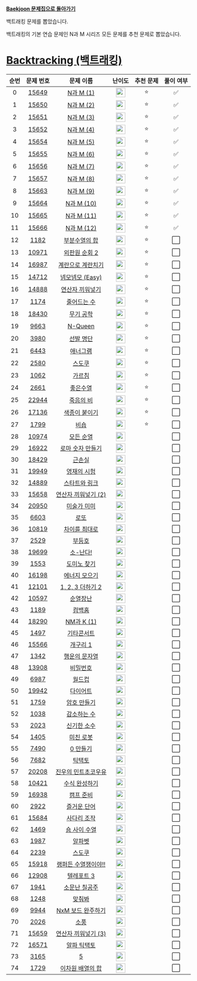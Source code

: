 **[Baekjoon 문제집으로 돌아가기](../readme.md)**

백트래킹 문제를 뽑았습니다.

백트래킹의 기본 연습 문제인 N과 M 시리즈 모든 문제를 추천 문제로 뽑았습니다.

# [Backtracking (백트래킹)](https://www.acmicpc.net/workbook/view/7135)

| 순번 |                   문제 번호                    |                   문제 이름                   |                                난이도                                 | 추천 문제 | 풀이 여부 |
| :--: | :--------------------------------------------: | :-------------------------------------------: | :-------------------------------------------------------------------: | :-------: | :-------: |
|  0   | [15649](https://www.acmicpc.net/problem/15649) |            [N과 M (1)](N과_M_1.md)            | <img height="25px" src="https://static.solved.ac/tier_small/8.svg"/>  |    ⭐     |    ✅     |
|  1   | [15650](https://www.acmicpc.net/problem/15650) |            [N과 M (2)](N과_M_2.md)            | <img height="25px" src="https://static.solved.ac/tier_small/8.svg"/>  |    ⭐     |    ✅     |
|  2   | [15651](https://www.acmicpc.net/problem/15651) |            [N과 M (3)](N과_M_3.md)            | <img height="25px" src="https://static.solved.ac/tier_small/8.svg"/>  |    ⭐     |    ✅     |
|  3   | [15652](https://www.acmicpc.net/problem/15652) |            [N과 M (4)](N과_M_4.md)            | <img height="25px" src="https://static.solved.ac/tier_small/8.svg"/>  |    ⭐     |    ✅     |
|  4   | [15654](https://www.acmicpc.net/problem/15654) |            [N과 M (5)](N과_M_5.md)            | <img height="25px" src="https://static.solved.ac/tier_small/8.svg"/>  |    ⭐     |    ✅     |
|  5   | [15655](https://www.acmicpc.net/problem/15655) |            [N과 M (6)](N과_M_6.md)            | <img height="25px" src="https://static.solved.ac/tier_small/8.svg"/>  |    ⭐     |    ✅     |
|  6   | [15656](https://www.acmicpc.net/problem/15656) |            [N과 M (7)](N과_M_7.md)            | <img height="25px" src="https://static.solved.ac/tier_small/8.svg"/>  |    ⭐     |    ✅     |
|  7   | [15657](https://www.acmicpc.net/problem/15657) |            [N과 M (8)](N과_M_8.md)            | <img height="25px" src="https://static.solved.ac/tier_small/8.svg"/>  |    ⭐     |    ✅     |
|  8   | [15663](https://www.acmicpc.net/problem/15663) |            [N과 M (9)](N과_M_9.md)            | <img height="25px" src="https://static.solved.ac/tier_small/9.svg"/>  |    ⭐     |    ✅     |
|  9   | [15664](https://www.acmicpc.net/problem/15664) |           [N과 M (10)](N과_M_10.md)           | <img height="25px" src="https://static.solved.ac/tier_small/9.svg"/>  |    ⭐     |    ✅     |
|  10  | [15665](https://www.acmicpc.net/problem/15665) |           [N과 M (11)](N과_M_11.md)           | <img height="25px" src="https://static.solved.ac/tier_small/9.svg"/>  |    ⭐     |    ✅     |
|  11  | [15666](https://www.acmicpc.net/problem/15666) |           [N과 M (12)](N과_M_12.md)           | <img height="25px" src="https://static.solved.ac/tier_small/9.svg"/>  |    ⭐     |    ✅     |
|  12  |  [1182](https://www.acmicpc.net/problem/1182)  |       [부분수열의 합](부분수열의_합.md)       | <img height="25px" src="https://static.solved.ac/tier_small/9.svg"/>  |    ⭐     |    ⬜️    |
|  13  | [10971](https://www.acmicpc.net/problem/10971) |       [외판원 순회 2](외판원_순회_2.md)       | <img height="25px" src="https://static.solved.ac/tier_small/9.svg"/>  |    ⭐     |    ⬜️    |
|  14  | [16987](https://www.acmicpc.net/problem/16987) |   [계란으로 계란치기](계란으로_계란치기.md)   | <img height="25px" src="https://static.solved.ac/tier_small/10.svg"/> |    ⭐     |    ⬜️    |
|  15  | [14712](https://www.acmicpc.net/problem/14712) |      [넴모넴모 (Easy)](넴모넴모_Easy.md)      | <img height="25px" src="https://static.solved.ac/tier_small/10.svg"/> |    ⭐     |    ⬜️    |
|  16  | [14888](https://www.acmicpc.net/problem/14888) |     [연산자 끼워넣기](연산자_끼워넣기.md)     | <img height="25px" src="https://static.solved.ac/tier_small/10.svg"/> |    ⭐     |    ⬜️    |
|  17  |  [1174](https://www.acmicpc.net/problem/1174)  |         [줄어드는 수](줄어드는_수.md)         | <img height="25px" src="https://static.solved.ac/tier_small/11.svg"/> |    ⭐     |    ⬜️    |
|  18  | [18430](https://www.acmicpc.net/problem/18430) |           [무기 공학](무기_공학.md)           | <img height="25px" src="https://static.solved.ac/tier_small/11.svg"/> |    ⭐     |    ⬜️    |
|  19  |  [9663](https://www.acmicpc.net/problem/9663)  |             [N-Queen](N_Queen.md)             | <img height="25px" src="https://static.solved.ac/tier_small/11.svg"/> |    ⭐     |    ⬜️    |
|  20  |  [3980](https://www.acmicpc.net/problem/3980)  |           [선발 명단](선발_명단.md)           | <img height="25px" src="https://static.solved.ac/tier_small/11.svg"/> |    ⭐     |    ⬜️    |
|  21  |  [6443](https://www.acmicpc.net/problem/6443)  |            [애너그램](애너그램.md)            | <img height="25px" src="https://static.solved.ac/tier_small/12.svg"/> |    ⭐     |    ⬜️    |
|  22  |  [2580](https://www.acmicpc.net/problem/2580)  |              [스도쿠](스도쿠.md)              | <img height="25px" src="https://static.solved.ac/tier_small/12.svg"/> |    ⭐     |    ⬜️    |
|  23  |  [1062](https://www.acmicpc.net/problem/1062)  |              [가르침](가르침.md)              | <img height="25px" src="https://static.solved.ac/tier_small/12.svg"/> |    ⭐     |    ⬜️    |
|  24  |  [2661](https://www.acmicpc.net/problem/2661)  |            [좋은수열](좋은수열.md)            | <img height="25px" src="https://static.solved.ac/tier_small/12.svg"/> |    ⭐     |    ⬜️    |
|  25  | [22944](https://www.acmicpc.net/problem/22944) |           [죽음의 비](죽음의_비.md)           | <img height="25px" src="https://static.solved.ac/tier_small/12.svg"/> |    ⭐     |    ⬜️    |
|  26  | [17136](https://www.acmicpc.net/problem/17136) |       [색종이 붙이기](색종이_붙이기.md)       | <img height="25px" src="https://static.solved.ac/tier_small/14.svg"/> |    ⭐     |    ⬜️    |
|  27  |  [1799](https://www.acmicpc.net/problem/1799)  |                [비숍](비숍.md)                | <img height="25px" src="https://static.solved.ac/tier_small/15.svg"/> |    ⭐     |    ⬜️    |
|  28  | [10974](https://www.acmicpc.net/problem/10974) |           [모든 순열](모든_순열.md)           | <img height="25px" src="https://static.solved.ac/tier_small/8.svg"/>  |           |    ⬜️    |
|  29  | [16922](https://www.acmicpc.net/problem/16922) |    [로마 숫자 만들기](로마_숫자_만들기.md)    | <img height="25px" src="https://static.solved.ac/tier_small/8.svg"/>  |           |    ⬜️    |
|  30  | [18429](https://www.acmicpc.net/problem/18429) |              [근손실](근손실.md)              | <img height="25px" src="https://static.solved.ac/tier_small/8.svg"/>  |           |    ⬜️    |
|  31  | [19949](https://www.acmicpc.net/problem/19949) |         [영재의 시험](영재의_시험.md)         | <img height="25px" src="https://static.solved.ac/tier_small/8.svg"/>  |           |    ⬜️    |
|  32  | [14889](https://www.acmicpc.net/problem/14889) |       [스타트와 링크](스타트와_링크.md)       | <img height="25px" src="https://static.solved.ac/tier_small/9.svg"/>  |           |    ⬜️    |
|  33  | [15658](https://www.acmicpc.net/problem/15658) |  [연산자 끼워넣기 (2)](연산자_끼워넣기_2.md)  | <img height="25px" src="https://static.solved.ac/tier_small/9.svg"/>  |           |    ⬜️    |
|  34  | [20950](https://www.acmicpc.net/problem/20950) |         [미술가 미미](미술가_미미.md)         | <img height="25px" src="https://static.solved.ac/tier_small/9.svg"/>  |           |    ⬜️    |
|  35  |  [6603](https://www.acmicpc.net/problem/6603)  |                [로또](로또.md)                | <img height="25px" src="https://static.solved.ac/tier_small/9.svg"/>  |           |    ⬜️    |
|  36  | [10819](https://www.acmicpc.net/problem/10819) |       [차이를 최대로](차이를_최대로.md)       | <img height="25px" src="https://static.solved.ac/tier_small/9.svg"/>  |           |    ⬜️    |
|  37  |  [2529](https://www.acmicpc.net/problem/2529)  |              [부등호](부등호.md)              | <img height="25px" src="https://static.solved.ac/tier_small/9.svg"/>  |           |    ⬜️    |
|  38  | [19699](https://www.acmicpc.net/problem/19699) |            [소-난다!](소_난다!.md)            | <img height="25px" src="https://static.solved.ac/tier_small/9.svg"/>  |           |    ⬜️    |
|  39  |  [1553](https://www.acmicpc.net/problem/1553)  |         [도미노 찾기](도미노_찾기.md)         | <img height="25px" src="https://static.solved.ac/tier_small/10.svg"/> |           |    ⬜️    |
|  40  | [16198](https://www.acmicpc.net/problem/16198) |       [에너지 모으기](에너지_모으기.md)       | <img height="25px" src="https://static.solved.ac/tier_small/10.svg"/> |           |    ⬜️    |
|  41  | [12101](https://www.acmicpc.net/problem/12101) |     [1, 2, 3 더하기 2](1,2,3_더하기_2.md)     | <img height="25px" src="https://static.solved.ac/tier_small/10.svg"/> |           |    ⬜️    |
|  42  | [10597](https://www.acmicpc.net/problem/10597) |            [순열장난](순열장난.md)            | <img height="25px" src="https://static.solved.ac/tier_small/10.svg"/> |           |    ⬜️    |
|  43  |  [1189](https://www.acmicpc.net/problem/1189)  |              [컴백홈](컴백홈.md)              | <img height="25px" src="https://static.solved.ac/tier_small/10.svg"/> |           |    ⬜️    |
|  44  | [18290](https://www.acmicpc.net/problem/18290) |           [NM과 K (1)](NM과_K_1.md)           | <img height="25px" src="https://static.solved.ac/tier_small/10.svg"/> |           |    ⬜️    |
|  45  |  [1497](https://www.acmicpc.net/problem/1497)  |          [기타콘서트](기타콘서트.md)          | <img height="25px" src="https://static.solved.ac/tier_small/10.svg"/> |           |    ⬜️    |
|  46  | [15566](https://www.acmicpc.net/problem/15566) |            [개구리 1](개구리_1.md)            | <img height="25px" src="https://static.solved.ac/tier_small/10.svg"/> |           |    ⬜️    |
|  47  |  [1342](https://www.acmicpc.net/problem/1342)  |       [행운의 문자열](행운의_문자열.md)       | <img height="25px" src="https://static.solved.ac/tier_small/10.svg"/> |           |    ⬜️    |
|  48  | [13908](https://www.acmicpc.net/problem/13908) |            [비밀번호](비밀번호.md)            | <img height="25px" src="https://static.solved.ac/tier_small/10.svg"/> |           |    ⬜️    |
|  49  |  [6987](https://www.acmicpc.net/problem/6987)  |              [월드컵](월드컵.md)              | <img height="25px" src="https://static.solved.ac/tier_small/11.svg"/> |           |    ⬜️    |
|  50  | [19942](https://www.acmicpc.net/problem/19942) |            [다이어트](다이어트.md)            | <img height="25px" src="https://static.solved.ac/tier_small/11.svg"/> |           |    ⬜️    |
|  51  |  [1759](https://www.acmicpc.net/problem/1759)  |         [암호 만들기](암호_만들기.md)         | <img height="25px" src="https://static.solved.ac/tier_small/11.svg"/> |           |    ⬜️    |
|  52  |  [1038](https://www.acmicpc.net/problem/1038)  |         [감소하는 수](감소하는_수.md)         | <img height="25px" src="https://static.solved.ac/tier_small/11.svg"/> |           |    ⬜️    |
|  53  |  [2023](https://www.acmicpc.net/problem/2023)  |         [신기한 소수](신기한_소수.md)         | <img height="25px" src="https://static.solved.ac/tier_small/11.svg"/> |           |    ⬜️    |
|  54  |  [1405](https://www.acmicpc.net/problem/1405)  |           [미친 로봇](미친_로봇.md)           | <img height="25px" src="https://static.solved.ac/tier_small/11.svg"/> |           |    ⬜️    |
|  55  |  [7490](https://www.acmicpc.net/problem/7490)  |            [0 만들기](0_만들기.md)            | <img height="25px" src="https://static.solved.ac/tier_small/11.svg"/> |           |    ⬜️    |
|  56  |  [7682](https://www.acmicpc.net/problem/7682)  |              [틱택토](틱택토.md)              | <img height="25px" src="https://static.solved.ac/tier_small/11.svg"/> |           |    ⬜️    |
|  57  | [20208](https://www.acmicpc.net/problem/20208) | [진우의 민트초코우유](진우의_민트초코우유.md) | <img height="25px" src="https://static.solved.ac/tier_small/11.svg"/> |           |    ⬜️    |
|  58  | [10421](https://www.acmicpc.net/problem/10421) |       [수식 완성하기](수식_완성하기.md)       | <img height="25px" src="https://static.solved.ac/tier_small/11.svg"/> |           |    ⬜️    |
|  59  | [16938](https://www.acmicpc.net/problem/16938) |           [캠프 준비](캠프_준비.md)           | <img height="25px" src="https://static.solved.ac/tier_small/11.svg"/> |           |    ⬜️    |
|  60  |  [2922](https://www.acmicpc.net/problem/2922)  |         [즐거운 단어](즐거운_단어.md)         | <img height="25px" src="https://static.solved.ac/tier_small/11.svg"/> |           |    ⬜️    |
|  61  | [15684](https://www.acmicpc.net/problem/15684) |         [사다리 조작](사다리_조작.md)         | <img height="25px" src="https://static.solved.ac/tier_small/12.svg"/> |           |    ⬜️    |
|  62  |  [1469](https://www.acmicpc.net/problem/1469)  |        [숌 사이 수열](숌_사이_수열.md)        | <img height="25px" src="https://static.solved.ac/tier_small/12.svg"/> |           |    ⬜️    |
|  63  |  [1987](https://www.acmicpc.net/problem/1987)  |              [알파벳](알파벳.md)              | <img height="25px" src="https://static.solved.ac/tier_small/12.svg"/> |           |    ⬜️    |
|  64  |  [2239](https://www.acmicpc.net/problem/2239)  |              [스도쿠](스도쿠.md)              | <img height="25px" src="https://static.solved.ac/tier_small/12.svg"/> |           |    ⬜️    |
|  65  | [15918](https://www.acmicpc.net/problem/15918) | [랭퍼든 수열쟁이야!!](랭퍼든_수열쟁이야!!.md) | <img height="25px" src="https://static.solved.ac/tier_small/12.svg"/> |           |    ⬜️    |
|  66  | [12908](https://www.acmicpc.net/problem/12908) |          [텔레포트 3](텔레포트_3.md)          | <img height="25px" src="https://static.solved.ac/tier_small/12.svg"/> |           |    ⬜️    |
|  67  |  [1941](https://www.acmicpc.net/problem/1941)  |       [소문난 칠공주](소문난_칠공주.md)       | <img height="25px" src="https://static.solved.ac/tier_small/13.svg"/> |           |    ⬜️    |
|  68  |  [1248](https://www.acmicpc.net/problem/1248)  |              [맞춰봐](맞춰봐.md)              | <img height="25px" src="https://static.solved.ac/tier_small/13.svg"/> |           |    ⬜️    |
|  69  |  [9944](https://www.acmicpc.net/problem/9944)  |   [NxM 보드 완주하기](NxM_보드_완주하기.md)   | <img height="25px" src="https://static.solved.ac/tier_small/13.svg"/> |           |    ⬜️    |
|  70  |  [2026](https://www.acmicpc.net/problem/2026)  |                [소풍](소풍.md)                | <img height="25px" src="https://static.solved.ac/tier_small/13.svg"/> |           |    ⬜️    |
|  71  | [15659](https://www.acmicpc.net/problem/15659) |  [연산자 끼워넣기 (3)](연산자_끼워넣기_3.md)  | <img height="25px" src="https://static.solved.ac/tier_small/13.svg"/> |           |    ⬜️    |
|  72  | [16571](https://www.acmicpc.net/problem/16571) |         [알파 틱택토](알파_틱택토.md)         | <img height="25px" src="https://static.solved.ac/tier_small/14.svg"/> |           |    ⬜️    |
|  73  |  [3165](https://www.acmicpc.net/problem/3165)  |                   [5](5.md)                   | <img height="25px" src="https://static.solved.ac/tier_small/14.svg"/> |           |    ⬜️    |
|  74  |  [1729](https://www.acmicpc.net/problem/1729)  |  [이차원 배열의 합](12이차원_배열의_합3.md)   | <img height="25px" src="https://static.solved.ac/tier_small/15.svg"/> |           |    ⬜️    |
